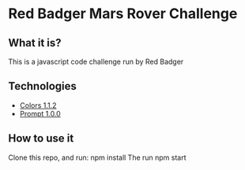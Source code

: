 # Red Badger Mars Rover Challenge

## What it is?

This is a javascript code challenge run by Red Badger

## Technologies

- [Colors 1.1.2](https://github.com/Marak/colors.js)
- [Prompt 1.0.0](https://github.com/flatiron/prompt)

## How to use it
Clone this repo, and run: npm install
The run npm start
